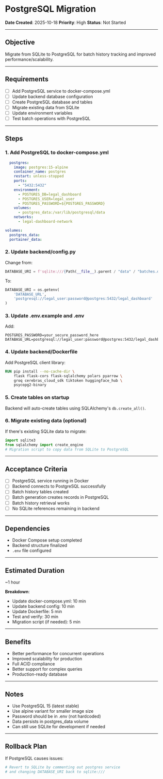 # PostgreSQL Migration

**Date Created**: 2025-10-18
**Priority**: High
**Status**: Not Started

---

## Objective

Migrate from SQLite to PostgreSQL for batch history tracking and improved performance/scalability.

---

## Requirements

- [ ] Add PostgreSQL service to docker-compose.yml
- [ ] Update backend database configuration
- [ ] Create PostgreSQL database and tables
- [ ] Migrate existing data from SQLite
- [ ] Update environment variables
- [ ] Test batch operations with PostgreSQL

---

## Steps

### 1. Add PostgreSQL to docker-compose.yml

```yaml
  postgres:
    image: postgres:15-alpine
    container_name: postgres
    restart: unless-stopped
    ports:
      - "5432:5432"
    environment:
      - POSTGRES_DB=legal_dashboard
      - POSTGRES_USER=legal_user
      - POSTGRES_PASSWORD=${POSTGRES_PASSWORD}
    volumes:
      - postgres_data:/var/lib/postgresql/data
    networks:
      - legal-dashboard-network

volumes:
  postgres_data:
  portainer_data:
```

### 2. Update backend/config.py

Change from:
```python
DATABASE_URI = f'sqlite:///{Path(__file__).parent / "data" / "batches.db"}'
```

To:
```python
DATABASE_URI = os.getenv(
    'DATABASE_URL',
    'postgresql://legal_user:password@postgres:5432/legal_dashboard'
)
```

### 3. Update .env.example and .env

Add:
```env
POSTGRES_PASSWORD=your_secure_password_here
DATABASE_URL=postgresql://legal_user:password@postgres:5432/legal_dashboard
```

### 4. Update backend/Dockerfile

Add PostgreSQL client library:
```dockerfile
RUN pip install --no-cache-dir \
    flask flask-cors flask-sqlalchemy polars pyarrow \
    groq cerebras_cloud_sdk tiktoken huggingface_hub \
    psycopg2-binary
```

### 5. Create tables on startup

Backend will auto-create tables using SQLAlchemy's `db.create_all()`.

### 6. Migrate existing data (optional)

If there's existing SQLite data to migrate:
```python
import sqlite3
from sqlalchemy import create_engine
# Migration script to copy data from SQLite to PostgreSQL
```

---

## Acceptance Criteria

- [ ] PostgreSQL service running in Docker
- [ ] Backend connects to PostgreSQL successfully
- [ ] Batch history tables created
- [ ] Batch generation creates records in PostgreSQL
- [ ] Batch history retrieval works
- [ ] No SQLite references remaining in backend

---

## Dependencies

- Docker Compose setup completed
- Backend structure finalized
- `.env` file configured

---

## Estimated Duration

~1 hour

**Breakdown**:
- Update docker-compose.yml: 10 min
- Update backend config: 10 min
- Update Dockerfile: 5 min
- Test and verify: 30 min
- Migration script (if needed): 5 min

---

## Benefits

- Better performance for concurrent operations
- Improved scalability for production
- Full ACID compliance
- Better support for complex queries
- Production-ready database

---

## Notes

- Use PostgreSQL 15 (latest stable)
- Use alpine variant for smaller image size
- Password should be in .env (not hardcoded)
- Data persists in postgres_data volume
- Can still use SQLite for development if needed

---

## Rollback Plan

If PostgreSQL causes issues:
```yaml
# Revert to SQLite by commenting out postgres service
# and changing DATABASE_URI back to sqlite:///
```

